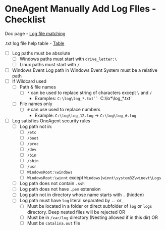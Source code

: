 # OneAgent Manually Add Log FIles - Checklist

Doc page - [Log file matching](https://www.dynatrace.com/support/help/shortlink/log-monitoring-custom-source#log-file-matching)

.txt log file help table - [Table](https://www.dynatrace.com/support/help/how-to-use-dynatrace/log-monitoring/acquire-log-data/add-log-files-manually-v2#:~:text=sources%20and%20storage-,Example%3A,-If%20you%20have)
- [ ] Log paths must be absolute
	- [ ] Windows paths must start with `drive_letter:\`
	- [ ] Linux paths must start with `/`
- [ ] Windows Event Log path in Windows Event System must be a relative path
- [ ] If Wildcard used
	- [ ] Path & file names
		- [ ] `*` can be used to replace string of characters except `\` and `/`
			- Examples: 
			  `C:\log\log_*.txt``
			  `C:\lo*\log_*.txt`
	- [ ] File names only
		- [ ] `#` can use used to replace numbers
			- Example:
			  `C:\log\log_12.log` -> `C:\log\log_#.log`
- [ ] Log satisfies OneAgent security rules
	- [ ] Log path not in:
		- [ ] `/etc`
		- [ ] `/boot`
		- [ ] `/proc`
		- [ ] `/dev`
		- [ ] `/bin`
		- [ ] `/sbin`
		- [ ] `/usr`
		- [ ] `WindowsRoot:\windows`
		- [ ] `WindowsRoot:\winnt` except `Windows|winnt\system32\winevt\Logs`
	- [ ] Log path does not contain `.ssh`
	- [ ] Log path does not have `.pem` extension
	- [ ] Log path not in directory whose name starts with `.` (hidden)
	- [ ] Log path must have `log` literal separated by `.`.`-`or`_` 
		- [ ] Must be located in a folder or direct subfolder of `log` or `logs` directory. Deep nested files will be rejected OR
		- [ ] Must be in `/var/log` directory (Nesting allowed if in this dir) OR
		- [ ] Must be `catalina.out` file
